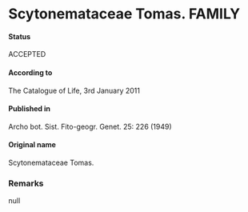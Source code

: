 # Scytonemataceae Tomas. FAMILY

#### Status
ACCEPTED

#### According to
The Catalogue of Life, 3rd January 2011

#### Published in
Archo bot. Sist. Fito-geogr. Genet. 25: 226 (1949)

#### Original name
Scytonemataceae Tomas.

### Remarks
null